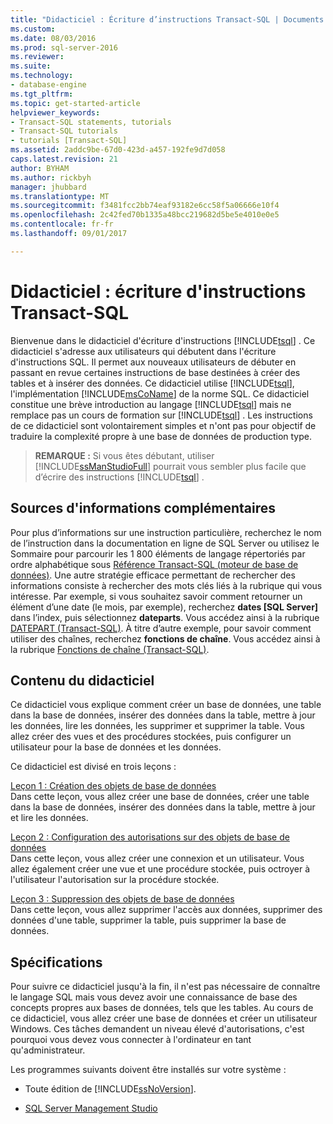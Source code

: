 ```yaml
---
title: "Didacticiel : Écriture d’instructions Transact-SQL | Documents Microsoft"
ms.custom: 
ms.date: 08/03/2016
ms.prod: sql-server-2016
ms.reviewer: 
ms.suite: 
ms.technology:
- database-engine
ms.tgt_pltfrm: 
ms.topic: get-started-article
helpviewer_keywords:
- Transact-SQL statements, tutorials
- Transact-SQL tutorials
- tutorials [Transact-SQL]
ms.assetid: 2addc9be-67d0-423d-a457-192fe9d7d058
caps.latest.revision: 21
author: BYHAM
ms.author: rickbyh
manager: jhubbard
ms.translationtype: MT
ms.sourcegitcommit: f3481fcc2bb74eaf93182e6cc58f5a06666e10f4
ms.openlocfilehash: 2c42fed70b1335a48bcc219682d5be5e4010e0e5
ms.contentlocale: fr-fr
ms.lasthandoff: 09/01/2017

---
```

# <a name="tutorial-writing-transact-sql-statements"></a>Didacticiel : écriture d'instructions Transact-SQL
Bienvenue dans le didacticiel d'écriture d'instructions [!INCLUDE[tsql](../includes/tsql-md.md)] . Ce didacticiel s'adresse aux utilisateurs qui débutent dans l'écriture d'instructions SQL. Il permet aux nouveaux utilisateurs de débuter en passant en revue certaines instructions de base destinées à créer des tables et à insérer des données. Ce didacticiel utilise [!INCLUDE[tsql](../includes/tsql-md.md)], l'implémentation [!INCLUDE[msCoName](../includes/msconame-md.md)] de la norme SQL. Ce didacticiel constitue une brève introduction au langage [!INCLUDE[tsql](../includes/tsql-md.md)] mais ne remplace pas un cours de formation sur [!INCLUDE[tsql](../includes/tsql-md.md)] . Les instructions de ce didacticiel sont volontairement simples et n'ont pas pour objectif de traduire la complexité propre à une base de données de production type.  
  
>**REMARQUE :** Si vous êtes débutant, utiliser [!INCLUDE[ssManStudioFull](../includes/ssmanstudiofull-md.md)] pourrait vous sembler plus facile que d’écrire des instructions [!INCLUDE[tsql](../includes/tsql-md.md)] .  
  
## <a name="finding-more-information"></a>Sources d'informations complémentaires  
Pour plus d’informations sur une instruction particulière, recherchez le nom de l’instruction dans la documentation en ligne de SQL Server ou utilisez le Sommaire pour parcourir les 1 800 éléments de langage répertoriés par ordre alphabétique sous [Référence Transact-SQL &#40;moteur de base de données&#41;](../t-sql/transact-sql-reference-database-engine.md). Une autre stratégie efficace permettant de rechercher des informations consiste à rechercher des mots clés liés à la rubrique qui vous intéresse. Par exemple, si vous souhaitez savoir comment retourner un élément d’une date (le mois, par exemple), recherchez **dates [SQL Server]** dans l’index, puis sélectionnez **dateparts**. Vous accédez ainsi à la rubrique [DATEPART &#40;Transact-SQL&#41;](../t-sql/functions/datepart-transact-sql.md). À titre d’autre exemple, pour savoir comment utiliser des chaînes, recherchez **fonctions de chaîne**. Vous accédez ainsi à la rubrique [Fonctions de chaîne &#40;Transact-SQL&#41;](../t-sql/functions/string-functions-transact-sql.md).  
  
## <a name="what-you-will-learn"></a>Contenu du didacticiel  
Ce didacticiel vous explique comment créer un base de données, une table dans la base de données, insérer des données dans la table, mettre à jour les données, lire les données, les supprimer et supprimer la table. Vous allez créer des vues et des procédures stockées, puis configurer un utilisateur pour la base de données et les données.  
  
Ce didacticiel est divisé en trois leçons :  
  
[Leçon 1 : Création des objets de base de données](../t-sql/lesson-1-creating-database-objects.md)  
Dans cette leçon, vous allez créer une base de données, créer une table dans la base de données, insérer des données dans la table, mettre à jour et lire les données.  
  
[Leçon 2 : Configuration des autorisations sur des objets de base de données](../t-sql/lesson-2-configuring-permissions-on-database-objects.md)  
Dans cette leçon, vous allez créer une connexion et un utilisateur. Vous allez également créer une vue et une procédure stockée, puis octroyer à l'utilisateur l'autorisation sur la procédure stockée.  
  
[Leçon 3 : Suppression des objets de base de données](../t-sql/lesson-3-deleting-database-objects.md)  
Dans cette leçon, vous allez supprimer l'accès aux données, supprimer des données d'une table, supprimer la table, puis supprimer la base de données.  
  
## <a name="requirements"></a>Spécifications  
Pour suivre ce didacticiel jusqu'à la fin, il n'est pas nécessaire de connaître le langage SQL mais vous devez avoir une connaissance de base des concepts propres aux bases de données, tels que les tables. Au cours de ce didacticiel, vous allez créer une base de données et créer un utilisateur Windows. Ces tâches demandent un niveau élevé d'autorisations, c'est pourquoi vous devez vous connecter à l'ordinateur en tant qu'administrateur.  
  
Les programmes suivants doivent être installés sur votre système :  
  
-   Toute édition de [!INCLUDE[ssNoVersion](../includes/ssnoversion-md.md)].  
  
-  [SQL Server Management Studio](https://msdn.microsoft.com/library/mt238290.aspx)  
  

 
  
  
  


